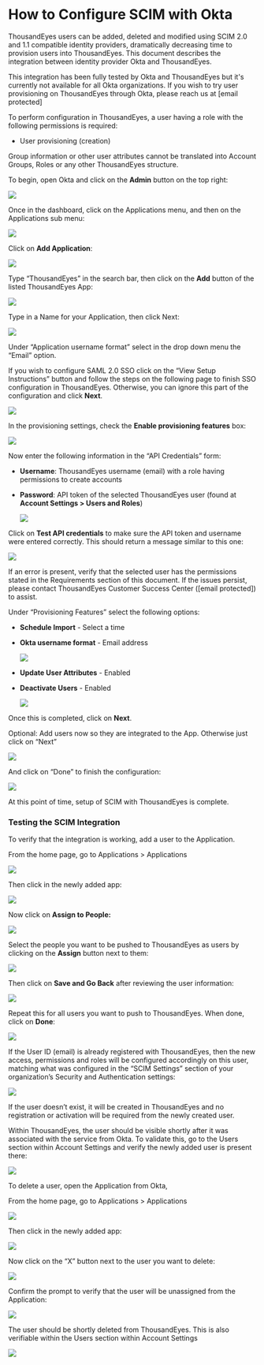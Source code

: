 # How to Configure SCIM with Okta

ThousandEyes users can be added, deleted and modified using SCIM 2.0 and 1.1 compatible identity providers, dramatically decreasing time to provision users into ThousandEyes. This document describes the integration between identity provider Okta and ThousandEyes.

This integration has been fully tested by Okta and ThousandEyes but it's currently not available for all Okta organizations. If you wish to try user provisioning on ThousandEyes through Okta, please reach us at \[email protected]

To perform configuration in ThousandEyes, a user having a role with the following permissions is required:

* User provisioning (creation)

Group information or other user attributes cannot be translated into Account Groups, Roles or any other ThousandEyes structure.

To begin, open Okta and click on the **Admin** button on the top right:

![](https://2360053865-files.gitbook.io/\~/files/v0/b/gitbook-x-prod.appspot.com/o/spaces%2F-M4QARF6s57qxMrOHDTZ%2Fuploads%2Fgit-blob-f70c1937c49ce76bd6a42cbcae6b1a1150e90703%2Fproduct-documentation\_user-management\_how-to-configure-scim-with-okta-1.png?alt=media)

Once in the dashboard, click on the Applications menu, and then on the Applications sub menu:

![](https://2360053865-files.gitbook.io/\~/files/v0/b/gitbook-x-prod.appspot.com/o/spaces%2F-M4QARF6s57qxMrOHDTZ%2Fuploads%2Fgit-blob-c3a00b403373764b4ef77df073fbec01e72d5855%2Fproduct-documentation\_user-management\_how-to-configure-scim-with-okta-2.png?alt=media)

Click on **Add Application**:

![](https://2360053865-files.gitbook.io/\~/files/v0/b/gitbook-x-prod.appspot.com/o/spaces%2F-M4QARF6s57qxMrOHDTZ%2Fuploads%2Fgit-blob-95e0bba539b5b3cd8c17d7178f2604800139cc6b%2Fproduct-documentation\_user-management\_how-to-configure-scim-with-okta-3.png?alt=media)

Type “ThousandEyes” in the search bar, then click on the **Add** button of the listed ThousandEyes App:

![](https://2360053865-files.gitbook.io/\~/files/v0/b/gitbook-x-prod.appspot.com/o/spaces%2F-M4QARF6s57qxMrOHDTZ%2Fuploads%2Fgit-blob-c8cf09c0b9c951b4c2ec06c7ab80f67746826049%2Fproduct-documentation\_user-management\_how-to-configure-scim-with-okta-4.png?alt=media)

Type in a Name for your Application, then click Next:

![](https://2360053865-files.gitbook.io/\~/files/v0/b/gitbook-x-prod.appspot.com/o/spaces%2F-M4QARF6s57qxMrOHDTZ%2Fuploads%2Fgit-blob-9c873622cf832b693df4e7671e9e09012f625239%2Fproduct-documentation\_user-management\_how-to-configure-scim-with-okta-5.png?alt=media)

Under “Application username format” select in the drop down menu the “Email” option.

If you wish to configure SAML 2.0 SSO click on the “View Setup Instructions” button and follow the steps on the following page to finish SSO configuration in ThousandEyes. Otherwise, you can ignore this part of the configuration and click **Next**.

![](https://2360053865-files.gitbook.io/\~/files/v0/b/gitbook-x-prod.appspot.com/o/spaces%2F-M4QARF6s57qxMrOHDTZ%2Fuploads%2Fgit-blob-da8e532845e5c0810a92f390430dcb3ee056f7da%2Fproduct-documentation\_user-management\_how-to-configure-scim-with-okta-6.png?alt=media)

In the provisioning settings, check the **Enable provisioning features** box:

![](https://2360053865-files.gitbook.io/\~/files/v0/b/gitbook-x-prod.appspot.com/o/spaces%2F-M4QARF6s57qxMrOHDTZ%2Fuploads%2Fgit-blob-1836e851f86203406923e3a04d96ac1dac4a735f%2Fproduct-documentation\_user-management\_how-to-configure-scim-with-okta-7.png?alt=media)

Now enter the following information in the “API Credentials” form:

* **Username**: ThousandEyes username (email) with a role having permissions to create accounts
*   **Password**: API token of the selected ThousandEyes user (found at **Account Settings > Users and Roles**)

    ![](https://2360053865-files.gitbook.io/\~/files/v0/b/gitbook-x-prod.appspot.com/o/spaces%2F-M4QARF6s57qxMrOHDTZ%2Fuploads%2Fgit-blob-5bf4531452a2682ab9cb8ce164dfa2d2131c281c%2Fproduct-documentation\_user-management\_how-to-configure-scim-with-okta-8.png?alt=media)

Click on **Test API credentials** to make sure the API token and username were entered correctly. This should return a message similar to this one:

![](https://2360053865-files.gitbook.io/\~/files/v0/b/gitbook-x-prod.appspot.com/o/spaces%2F-M4QARF6s57qxMrOHDTZ%2Fuploads%2Fgit-blob-b40762ba02c7a4feb034fd80cda72acb38cc7306%2Fproduct-documentation\_user-management\_how-to-configure-scim-with-okta-9.png?alt=media)

If an error is present, verify that the selected user has the permissions stated in the Requirements section of this document. If the issues persist, please contact ThousandEyes Customer Success Center (\[email protected]) to assist.

Under “Provisioning Features” select the following options:

* **Schedule Import** - Select a time
*   **Okta username format** - Email address

    ![](https://2360053865-files.gitbook.io/\~/files/v0/b/gitbook-x-prod.appspot.com/o/spaces%2F-M4QARF6s57qxMrOHDTZ%2Fuploads%2Fgit-blob-4bd38b5d61c6eb3281392a5ed70c07fb154366f1%2Fproduct-documentation\_user-management\_how-to-configure-scim-with-okta-10.png?alt=media)
* **Update User Attributes** - Enabled
*   **Deactivate Users** - Enabled

    ![](https://2360053865-files.gitbook.io/\~/files/v0/b/gitbook-x-prod.appspot.com/o/spaces%2F-M4QARF6s57qxMrOHDTZ%2Fuploads%2Fgit-blob-aa8de6ba8e02f5d8345fbe1d24ae00f61f384ef9%2Fproduct-documentation\_user-management\_how-to-configure-scim-with-okta-11.png?alt=media)

Once this is completed, click on **Next**.

Optional: Add users now so they are integrated to the App. Otherwise just click on “Next”

![](https://2360053865-files.gitbook.io/\~/files/v0/b/gitbook-x-prod.appspot.com/o/spaces%2F-M4QARF6s57qxMrOHDTZ%2Fuploads%2Fgit-blob-10d84f048bcb1c67840e60e2c5f29fc045b7441a%2Fproduct-documentation\_user-management\_how-to-configure-scim-with-okta-12.png?alt=media)

And click on “Done” to finish the configuration:

![](https://2360053865-files.gitbook.io/\~/files/v0/b/gitbook-x-prod.appspot.com/o/spaces%2F-M4QARF6s57qxMrOHDTZ%2Fuploads%2Fgit-blob-9a44aef16967f640e235bda8695c03911dcd799c%2Fproduct-documentation\_user-management\_how-to-configure-scim-with-okta-13.png?alt=media)

At this point of time, setup of SCIM with ThousandEyes is complete.

### Testing the SCIM Integration <a href="#testing-the-scim-integration" id="testing-the-scim-integration"></a>

To verify that the integration is working, add a user to the Application.

From the home page, go to Applications > Applications

![](https://2360053865-files.gitbook.io/\~/files/v0/b/gitbook-x-prod.appspot.com/o/spaces%2F-M4QARF6s57qxMrOHDTZ%2Fuploads%2Fgit-blob-4bf0c3962490c7f9f3532c0f538c6fc83dcee92d%2Fproduct-documentation\_user-management\_how-to-configure-scim-with-okta-22.png?alt=media)

Then click in the newly added app:

![](https://2360053865-files.gitbook.io/\~/files/v0/b/gitbook-x-prod.appspot.com/o/spaces%2F-M4QARF6s57qxMrOHDTZ%2Fuploads%2Fgit-blob-7de69c6cf358a9c02970dfe9a35f4c4944e67a09%2Fproduct-documentation\_user-management\_how-to-configure-scim-with-okta-15.png?alt=media\&token=60736ba5-0e0f-4afd-9cb9-100ac055af0a)

Now click on **Assign to People:**

![](https://2360053865-files.gitbook.io/\~/files/v0/b/gitbook-x-prod.appspot.com/o/spaces%2F-M4QARF6s57qxMrOHDTZ%2Fuploads%2Fgit-blob-4179a98c87d43dcfad6c9cebe6821ffcfec79e4f%2Fproduct-documentation\_user-management\_how-to-configure-scim-with-okta-16.png?alt=media)

Select the people you want to be pushed to ThousandEyes as users by clicking on the **Assign** button next to them:

![](https://2360053865-files.gitbook.io/\~/files/v0/b/gitbook-x-prod.appspot.com/o/spaces%2F-M4QARF6s57qxMrOHDTZ%2Fuploads%2Fgit-blob-d97557649a4c6e63170dbfa48651538ac1fe903d%2Fproduct-documentation\_user-management\_how-to-configure-scim-with-okta-17.png?alt=media)

Then click on **Save and Go Back** after reviewing the user information:

![](https://2360053865-files.gitbook.io/\~/files/v0/b/gitbook-x-prod.appspot.com/o/spaces%2F-M4QARF6s57qxMrOHDTZ%2Fuploads%2Fgit-blob-d6711ec83b029bc03eb3f4c4abdd355f3dae8fd4%2Fproduct-documentation\_user-management\_how-to-configure-scim-with-okta-18.png?alt=media)

Repeat this for all users you want to push to ThousandEyes. When done, click on **Done**:

![](https://2360053865-files.gitbook.io/\~/files/v0/b/gitbook-x-prod.appspot.com/o/spaces%2F-M4QARF6s57qxMrOHDTZ%2Fuploads%2Fgit-blob-b3dadd633acf8604f971780bbbe638dec52cafed%2Fproduct-documentation\_user-management\_how-to-configure-scim-with-okta-19.png?alt=media)

If the User ID (email) is already registered with ThousandEyes, then the new access, permissions and roles will be configured accordingly on this user, matching what was configured in the “SCIM Settings” section of your organization’s Security and Authentication settings:

![](https://2360053865-files.gitbook.io/\~/files/v0/b/gitbook-x-prod.appspot.com/o/spaces%2F-M4QARF6s57qxMrOHDTZ%2Fuploads%2Fgit-blob-e0baed975480e9841c36a1b451ad6f596e0ca523%2Fproduct-documentation\_user-management\_how-to-configure-scim-with-okta-20.png?alt=media)

If the user doesn’t exist, it will be created in ThousandEyes and no registration or activation will be required from the newly created user.

Within ThousandEyes, the user should be visible shortly after it was associated with the service from Okta. To validate this, go to the Users section within Account Settings and verify the newly added user is present there:

![](https://2360053865-files.gitbook.io/\~/files/v0/b/gitbook-x-prod.appspot.com/o/spaces%2F-M4QARF6s57qxMrOHDTZ%2Fuploads%2Fgit-blob-f3d5582879bf0988a5bb856d86923e0285f18a6f%2Fproduct-documentation\_user-management\_how-to-configure-scim-with-okta-21.png?alt=media)

To delete a user, open the Application from Okta,

From the home page, go to Applications > Applications

![](https://2360053865-files.gitbook.io/\~/files/v0/b/gitbook-x-prod.appspot.com/o/spaces%2F-M4QARF6s57qxMrOHDTZ%2Fuploads%2Fgit-blob-4bf0c3962490c7f9f3532c0f538c6fc83dcee92d%2Fproduct-documentation\_user-management\_how-to-configure-scim-with-okta-22.png?alt=media)

Then click in the newly added app:

![](https://2360053865-files.gitbook.io/\~/files/v0/b/gitbook-x-prod.appspot.com/o/spaces%2F-M4QARF6s57qxMrOHDTZ%2Fuploads%2Fgit-blob-7de69c6cf358a9c02970dfe9a35f4c4944e67a09%2Fproduct-documentation\_user-management\_how-to-configure-scim-with-okta-15.png?alt=media\&token=60736ba5-0e0f-4afd-9cb9-100ac055af0a)

Now click on the “X” button next to the user you want to delete:

![](https://2360053865-files.gitbook.io/\~/files/v0/b/gitbook-x-prod.appspot.com/o/spaces%2F-M4QARF6s57qxMrOHDTZ%2Fuploads%2Fgit-blob-e640d6ce879b9d4d45f01b491d802a62d5305de8%2Fproduct-documentation\_user-management\_how-to-configure-scim-with-okta-24.png?alt=media)

Confirm the prompt to verify that the user will be unassigned from the Application:

![](https://2360053865-files.gitbook.io/\~/files/v0/b/gitbook-x-prod.appspot.com/o/spaces%2F-M4QARF6s57qxMrOHDTZ%2Fuploads%2Fgit-blob-bd4b8326068173b99c6b26e5eb56106ff9067f0d%2Fproduct-documentation\_user-management\_how-to-configure-scim-with-okta-25.png?alt=media)

The user should be shortly deleted from ThousandEyes. This is also verifiable within the Users section within Account Settings

![](https://2360053865-files.gitbook.io/\~/files/v0/b/gitbook-x-prod.appspot.com/o/spaces%2F-M4QARF6s57qxMrOHDTZ%2Fuploads%2Fgit-blob-8f6abb5ed20d954750995ab78c9241450a0df48f%2Fproduct-documentation\_user-management\_how-to-configure-scim-with-okta-26.png?alt=media)
